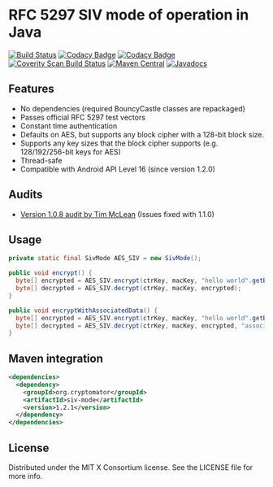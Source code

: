 # RFC 5297 SIV mode of operation in Java

[![Build Status](https://travis-ci.org/cryptomator/siv-mode.svg?branch=master)](https://travis-ci.org/cryptomator/siv-mode)
[![Codacy Badge](https://api.codacy.com/project/badge/Grade/8b274788dab046259a40e56688236790)](https://www.codacy.com/app/cryptomator/siv-mode)
[![Codacy Badge](https://api.codacy.com/project/badge/Coverage/8b274788dab046259a40e56688236790)](https://www.codacy.com/app/cryptomator/siv-mode)
[![Coverity Scan Build Status](https://scan.coverity.com/projects/10005/badge.svg)](https://scan.coverity.com/projects/cryptomator-siv-mode)
[![Maven Central](https://img.shields.io/maven-central/v/org.cryptomator/siv-mode.svg?maxAge=86400)](https://repo1.maven.org/maven2/org/cryptomator/siv-mode/)
[![Javadocs](http://www.javadoc.io/badge/org.cryptomator/siv-mode.svg)](http://www.javadoc.io/doc/org.cryptomator/siv-mode)

## Features
- No dependencies (required BouncyCastle classes are repackaged)
- Passes official RFC 5297 test vectors
- Constant time authentication
- Defaults on AES, but supports any block cipher with a 128-bit block size.
- Supports any key sizes that the block cipher supports (e.g. 128/192/256-bit keys for AES)
- Thread-safe
- Compatible with Android API Level 16 (since version 1.2.0)

## Audits
- [Version 1.0.8 audit by Tim McLean](https://www.chosenplaintext.ca/publications/20161104-siv-mode-report.pdf) (Issues fixed with 1.1.0)

## Usage
```java
private static final SivMode AES_SIV = new SivMode();

public void encrypt() {
  byte[] encrypted = AES_SIV.encrypt(ctrKey, macKey, "hello world".getBytes());
  byte[] decrypted = AES_SIV.decrypt(ctrKey, macKey, encrypted);
}

public void encryptWithAssociatedData() {
  byte[] encrypted = AES_SIV.encrypt(ctrKey, macKey, "hello world".getBytes(), "associated".getBytes(), "data".getBytes());
  byte[] decrypted = AES_SIV.decrypt(ctrKey, macKey, encrypted, "associated".getBytes(), "data".getBytes());
}
```

## Maven integration

```xml
<dependencies>
  <dependency>
    <groupId>org.cryptomator</groupId>
    <artifactId>siv-mode</artifactId>
    <version>1.2.1</version>
  </dependency>
</dependencies>
```

## License
Distributed under the MIT X Consortium license. See the LICENSE file for more info.
